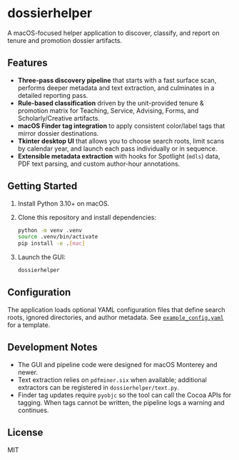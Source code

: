 # dossierhelper

A macOS-focused helper application to discover, classify, and report on tenure and promotion dossier artifacts.

## Features

* **Three-pass discovery pipeline** that starts with a fast surface scan, performs deeper metadata and text extraction, and culminates in a detailed reporting pass.
* **Rule-based classification** driven by the unit-provided tenure & promotion matrix for Teaching, Service, Advising, Forms, and Scholarly/Creative artifacts.
* **macOS Finder tag integration** to apply consistent color/label tags that mirror dossier destinations.
* **Tkinter desktop UI** that allows you to choose search roots, limit scans by calendar year, and launch each pass individually or in sequence.
* **Extensible metadata extraction** with hooks for Spotlight (`mdls`) data, PDF text parsing, and custom author-hour annotations.

## Getting Started

1. Install Python 3.10+ on macOS.
2. Clone this repository and install dependencies:

   ```bash
   python -m venv .venv
   source .venv/bin/activate
   pip install -e .[mac]
   ```

3. Launch the GUI:

   ```bash
   dossierhelper
   ```

## Configuration

The application loads optional YAML configuration files that define search roots, ignored directories, and author metadata. See [`example_config.yaml`](example_config.yaml) for a template.

## Development Notes

* The GUI and pipeline code were designed for macOS Monterey and newer.
* Text extraction relies on `pdfminer.six` when available; additional extractors can be registered in `dossierhelper/text.py`.
* Finder tag updates require `pyobjc` so the tool can call the Cocoa APIs for tagging. When tags cannot be written, the pipeline logs a warning and continues.

## License

MIT
